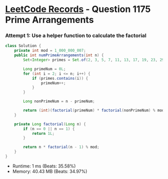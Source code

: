 # [LeetCode Records](../../README.md) - Question 1175 Prime Arrangements

### Attempt 1: Use a helper function to calculate the factorial
```java
class Solution {
    private int mod = 1_000_000_007;
    public int numPrimeArrangements(int n) {
        Set<Integer> primes = Set.of(2, 3, 5, 7, 11, 13, 17, 19, 23, 29, 31, 37, 41, 43, 47, 53, 59, 61, 67, 71, 73, 79, 83, 89, 97);

        Long primeNum = 0L;
        for (int i = 2; i <= n; i++) {
            if (primes.contains(i)) {
                primeNum++;
            }
        }

        Long nonPrimeNum = n - primeNum;

        return (int)(factorial(primeNum) * factorial(nonPrimeNum) % mod);
    }

    private Long factorial(Long n) {
        if (n == 0 || n == 1) {
            return 1L;
        }

        return n * factorial(n - 1) % mod;
    }
}
```
- Runtime: 1 ms (Beats: 35.58%)
- Memory: 40.43 MB (Beats: 34.97%)

<br>
